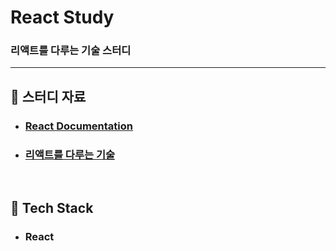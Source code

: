 # React Study

### 리액트를 다루는 기술 스터디

---

## :book: 스터디 자료

* ### [React Documentation](https://legacy.reactjs.org/docs/getting-started.html)
* ### [리액트를 다루는 기술](https://github.com/velopert/learning-react)

<br>

## :notebook_with_decorative_cover: Tech Stack

* ### React
